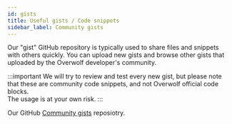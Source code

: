 ```yaml
---
id: gists
title: Useful gists / Code snippets
sidebar_label: Community gists
---
```


Our "gist" GitHub repository is typically used to share files and snippets with others quickly. 
You can upload new gists and browse other gists that uploaded by the Overwolf developer's community.

:::important
We will try to review and test every new gist, but please note that these are community code snippets, and not Overwolf official code blocks.  
The usage is at your own risk.
:::

Our GitHub [Community gists](https://github.com/overwolf/community-gists) reposiotry.
